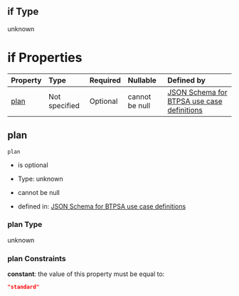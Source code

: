 ## if Type

unknown

# if Properties

| Property      | Type          | Required | Nullable       | Defined by                                                                                                                                                                                                                                    |
| :------------ | :------------ | :------- | :------------- | :-------------------------------------------------------------------------------------------------------------------------------------------------------------------------------------------------------------------------------------------- |
| [plan](#plan) | Not specified | Optional | cannot be null | [JSON Schema for BTPSA use case definitions](btpsa-usecase-properties-services-items-allof-1-then-allof-114-then-allof-1-if-properties-plan.md "undefined#/properties/services/items/allOf/1/then/allOf/114/then/allOf/1/if/properties/plan") |

## plan



`plan`

*   is optional

*   Type: unknown

*   cannot be null

*   defined in: [JSON Schema for BTPSA use case definitions](btpsa-usecase-properties-services-items-allof-1-then-allof-114-then-allof-1-if-properties-plan.md "undefined#/properties/services/items/allOf/1/then/allOf/114/then/allOf/1/if/properties/plan")

### plan Type

unknown

### plan Constraints

**constant**: the value of this property must be equal to:

```json
"standard"
```
